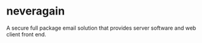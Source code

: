 neveragain
==========

A secure full package email solution that provides server software and web client front end.
